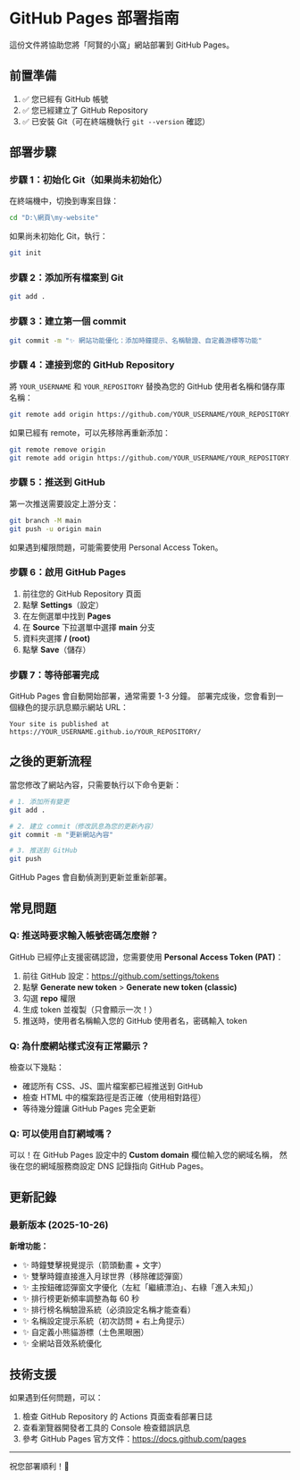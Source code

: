 # GitHub Pages 部署指南

這份文件將協助您將「阿賢的小窩」網站部署到 GitHub Pages。

## 前置準備

1. ✅ 您已經有 GitHub 帳號
2. ✅ 您已經建立了 GitHub Repository
3. ✅ 已安裝 Git（可在終端機執行 `git --version` 確認）

## 部署步驟

### 步驟 1：初始化 Git（如果尚未初始化）

在終端機中，切換到專案目錄：

```bash
cd "D:\網頁\my-website"
```

如果尚未初始化 Git，執行：

```bash
git init
```

### 步驟 2：添加所有檔案到 Git

```bash
git add .
```

### 步驟 3：建立第一個 commit

```bash
git commit -m "✨ 網站功能優化：添加時鐘提示、名稱驗證、自定義游標等功能"
```

### 步驟 4：連接到您的 GitHub Repository

將 `YOUR_USERNAME` 和 `YOUR_REPOSITORY` 替換為您的 GitHub 使用者名稱和儲存庫名稱：

```bash
git remote add origin https://github.com/YOUR_USERNAME/YOUR_REPOSITORY.git
```

如果已經有 remote，可以先移除再重新添加：

```bash
git remote remove origin
git remote add origin https://github.com/YOUR_USERNAME/YOUR_REPOSITORY.git
```

### 步驟 5：推送到 GitHub

第一次推送需要設定上游分支：

```bash
git branch -M main
git push -u origin main
```

如果遇到權限問題，可能需要使用 Personal Access Token。

### 步驟 6：啟用 GitHub Pages

1. 前往您的 GitHub Repository 頁面
2. 點擊 **Settings**（設定）
3. 在左側選單中找到 **Pages**
4. 在 **Source** 下拉選單中選擇 **main** 分支
5. 資料夾選擇 **/ (root)**
6. 點擊 **Save**（儲存）

### 步驟 7：等待部署完成

GitHub Pages 會自動開始部署，通常需要 1-3 分鐘。
部署完成後，您會看到一個綠色的提示訊息顯示網站 URL：

```
Your site is published at https://YOUR_USERNAME.github.io/YOUR_REPOSITORY/
```

## 之後的更新流程

當您修改了網站內容，只需要執行以下命令更新：

```bash
# 1. 添加所有變更
git add .

# 2. 建立 commit（修改訊息為您的更新內容）
git commit -m "更新網站內容"

# 3. 推送到 GitHub
git push
```

GitHub Pages 會自動偵測到更新並重新部署。

## 常見問題

### Q: 推送時要求輸入帳號密碼怎麼辦？

GitHub 已經停止支援密碼認證，您需要使用 **Personal Access Token (PAT)**：

1. 前往 GitHub 設定：https://github.com/settings/tokens
2. 點擊 **Generate new token** > **Generate new token (classic)**
3. 勾選 **repo** 權限
4. 生成 token 並複製（只會顯示一次！）
5. 推送時，使用者名稱輸入您的 GitHub 使用者名，密碼輸入 token

### Q: 為什麼網站樣式沒有正常顯示？

檢查以下幾點：
- 確認所有 CSS、JS、圖片檔案都已經推送到 GitHub
- 檢查 HTML 中的檔案路徑是否正確（使用相對路徑）
- 等待幾分鐘讓 GitHub Pages 完全更新

### Q: 可以使用自訂網域嗎？

可以！在 GitHub Pages 設定中的 **Custom domain** 欄位輸入您的網域名稱，
然後在您的網域服務商設定 DNS 記錄指向 GitHub Pages。

## 更新記錄

### 最新版本 (2025-10-26)

**新增功能：**
- ✨ 時鐘雙擊視覺提示（箭頭動畫 + 文字）
- ✨ 雙擊時鐘直接進入月球世界（移除確認彈窗）
- ✨ 主按鈕確認彈窗文字優化（左紅「繼續漂泊」、右綠「進入未知」）
- ✨ 排行榜更新頻率調整為每 60 秒
- ✨ 排行榜名稱驗證系統（必須設定名稱才能查看）
- ✨ 名稱設定提示系統（初次訪問 + 右上角提示）
- ✨ 自定義小熊貓游標（土色黑眼圈）
- ✨ 全網站音效系統優化

## 技術支援

如果遇到任何問題，可以：
1. 檢查 GitHub Repository 的 Actions 頁面查看部署日誌
2. 查看瀏覽器開發者工具的 Console 檢查錯誤訊息
3. 參考 GitHub Pages 官方文件：https://docs.github.com/pages

---

祝您部署順利！🎉
